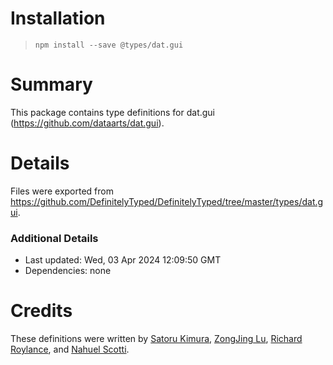 # Installation
> `npm install --save @types/dat.gui`

# Summary
This package contains type definitions for dat.gui (https://github.com/dataarts/dat.gui).

# Details
Files were exported from https://github.com/DefinitelyTyped/DefinitelyTyped/tree/master/types/dat.gui.

### Additional Details
 * Last updated: Wed, 03 Apr 2024 12:09:50 GMT
 * Dependencies: none

# Credits
These definitions were written by [Satoru Kimura](https://github.com/gyohk), [ZongJing Lu](https://github.com/sonic3d), [Richard Roylance](https://github.com/rroylance), and [Nahuel Scotti](https://github.com/singuerinc).
